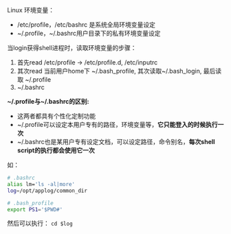 Linux 环境变量：

- /etc/profile，/etc/bashrc 是系统全局环境变量设定
- ~/.profile，~/.bashrc用户目录下的私有环境变量设定

当login获得shell进程时，读取环境变量的步骤：

1. 首先read /etc/profile -> /etc/profile.d, /etc/inputrc
2. 其次read 当前用户home下 ~/.bash_profile, 其次读取~/.bash_login, 最后读取 ~/.profile 
3. ~/.bashrc

**~/.profile与~/.bashrc的区别:**

- 这两者都具有个性化定制功能
- ~/.profile可以设定本用户专有的路径，环境变量等，**它只能登入的时候执行一次**
- ~/.bashrc也是某用户专有设定文档，可以设定路径，命令别名，**每次shell script的执行都会使用它一次**

如：

```bash
# .bashrc
alias lm='ls -al|more'
log=/opt/applog/common_dir

# .bash_profile
export PS1='$PWD#'
```

然后可以执行： `cd $log`

